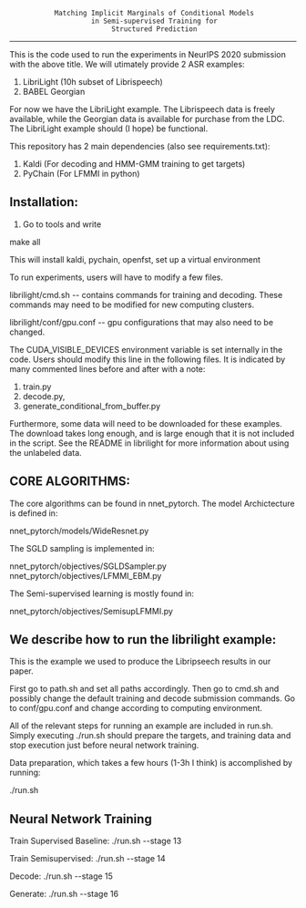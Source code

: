                    
                   
               Matching Implicit Marginals of Conditional Models
                        in Semi-supervised Training for
                             Structured Prediction

-------------------------------------------------------------------------------
This is the code used to run the experiments in NeurIPS 2020 submission with
the above title. We will utimately provide 2 ASR examples:

1. LibriLight (10h subset of Librispeech)
2. BABEL Georgian

For now we have the LibriLight example. The Librispeech data is freely
available, while the Georgian data is available for purchase from the LDC.
The LibriLight example should (I hope) be functional. 

This repository has 2 main dependencies (also see requirements.txt):

1. Kaldi (For decoding and HMM-GMM training to get targets)
2. PyChain (For LFMMI in python)

Installation:
-------------------------------------------------------------------------------
1. Go to tools and write

make all

This will install kaldi, pychain, openfst, set up a virtual environment

To run experiments, users will have to modify a few files.

librilight/cmd.sh -- contains commands for training and decoding. These commands
may need to be modified for new computing clusters.

librilight/conf/gpu.conf -- gpu configurations that may also need to be changed.

The CUDA_VISIBLE_DEVICES environment variable is set internally in the code.
Users should modify this line in the following files. It is indicated by 
many commented lines before and after with a note:

1. train.py
2. decode.py,
3. generate_conditional_from_buffer.py

Furthermore, some data will need to be downloaded for these examples. The
download takes long enough, and is large enough that it is not included in
the script. See the README in librilight for more information about using
the unlabeled data.


CORE ALGORITHMS:
------------------------------------------------------------------------------
The core algorithms can be found in nnet_pytorch. The model Archictecture is
defined in: 

  nnet_pytorch/models/WideResnet.py

The SGLD sampling is implemented in:

  nnet_pytorch/objectives/SGLDSampler.py 
  nnet_pytorch/objectives/LFMMI_EBM.py 

The Semi-supervised learning is mostly found in:

  nnet_pytorch/objectives/SemisupLFMMI.py


We describe how to run the librilight example:
-------------------------------------------------------------------------------
This is the example we used to produce the Libripseech results in our paper.


First go to path.sh and set all paths accordingly.
Then go to cmd.sh and possibly change the default training and decode submission
commands. Go to conf/gpu.conf and change according to computing environment.

All of the relevant steps for running an example are included in run.sh.
Simply executing ./run.sh should prepare the targets, and training data and
stop execution just before neural network training.

Data preparation, which takes a few hours (1-3h I think) is accomplished by
running:

./run.sh

Neural Network Training
-------------------------------------------------------------------------------

Train Supervised Baseline: ./run.sh --stage 13

Train Semisupervised:      ./run.sh --stage 14

Decode:                    ./run.sh --stage 15

Generate:                  ./run.sh --stage 16
